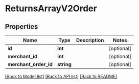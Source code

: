 # ReturnsArrayV2Order

## Properties
Name | Type | Description | Notes
------------ | ------------- | ------------- | -------------
**id** | **int** |  | [optional] 
**merchant_id** | **int** |  | [optional] 
**merchant_order_id** | **string** |  | [optional] 

[[Back to Model list]](../../README.md#documentation-for-models) [[Back to API list]](../../README.md#documentation-for-api-endpoints) [[Back to README]](../../README.md)

